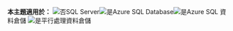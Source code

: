 <Token>**本主題適用於：** ![否](media/no.png)SQL Server![是](media/yes.png)Azure SQL Database![是](media/yes.png)Azure SQL 資料倉儲 ![是](media/yes.png)平行處理資料倉儲 </Token>
